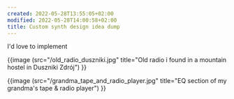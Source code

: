 ```yaml
---
created: 2022-05-28T13:55:05+02:00
modified: 2022-05-28T14:00:58+02:00
title: Custom synth design idea dump
---
```


I'd love to implement 

{{image (src="/old_radio_duszniki.jpg" title="Old radio i found in a mountain hostel in Duszniki Zdrój") }}

{{image (src="/grandma_tape_and_radio_player.jpg" title="EQ section of my grandma's tape & radio player") }}
